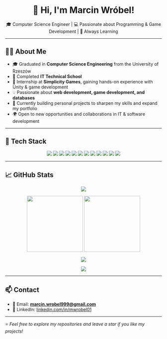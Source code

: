 <h1 align="center">👋 Hi, I'm Marcin Wróbel!</h1>

<p align="center">
🎓 Computer Science Engineer | 💻 Passionate about Programming & Game Development | 🚀 Always Learning
</p>

---

## 👨‍💻 About Me
- 🎓 Graduated in **Computer Science Engineering** from the University of Rzeszów  
- 🏫 Completed **IT Technical School**  
- 💼 Internship at **Simplicity Games**, gaining hands-on experience with Unity & game development  
- 💡 Passionate about **web development, game development, and databases**  
- 🚀 Currently building personal projects to sharpen my skills and expand my portfolio  
- 🌍 Open to new opportunities and collaborations in IT & software development  

---

## 🔧 Tech Stack
<p align="center">
  <img src="https://img.shields.io/badge/-Java-yellow?logo=java&logoColor=white&style=for-the-badge" />
  <img src="https://img.shields.io/badge/-C%23-239120?logo=c-sharp&logoColor=white&style=for-the-badge" />
  <img src="https://img.shields.io/badge/-JavaScript-F7DF1E?logo=javascript&logoColor=black&style=for-the-badge" />
  <img src="https://img.shields.io/badge/-TypeScript-3178C6?logo=typescript&logoColor=white&style=for-the-badge" />
  <img src="https://img.shields.io/badge/-Python-3776AB?logo=python&logoColor=white&style=for-the-badge" />
  <img src="https://img.shields.io/badge/-React-61DAFB?logo=react&logoColor=black&style=for-the-badge" />
  <img src="https://img.shields.io/badge/-Next.js-000000?logo=next.js&logoColor=white&style=for-the-badge" />
  <img src="https://img.shields.io/badge/-TailwindCSS-06B6D4?logo=tailwindcss&logoColor=white&style=for-the-badge" />
  <img src="https://img.shields.io/badge/-Unity-000000?logo=unity&logoColor=white&style=for-the-badge" />
  <img src="https://img.shields.io/badge/-Firebase-FFCA28?logo=firebase&logoColor=black&style=for-the-badge" />
  <img src="https://img.shields.io/badge/-MySQL-4479A1?logo=mysql&logoColor=white&style=for-the-badge" />
  <img src="https://img.shields.io/badge/-Laravel-red?logo=laravel&logoColor=white&style=for-the-badge" />
</p>

---

## 📈 GitHub Stats
<p align="center">
  <img src="http://github-profile-summary-cards.vercel.app/api/cards/profile-details?username=M3ciN&theme=tokyonight" />
</p>

<p align="center">
  <img src="https://github-readme-stats.vercel.app/api?username=M3ciN&show_icons=true&theme=tokyonight" height="180em" />
  <img src="https://github-readme-stats.vercel.app/api/top-langs/?username=M3ciN&layout=compact&theme=tokyonight" height="180em" />
</p>

<p align="center">
  <img src="https://streak-stats.demolab.com?user=M3ciN&theme=tokyonight&hide_border=false" />
</p>

<p align="center">
  <img src="https://github-profile-trophy.vercel.app/?username=M3ciN&theme=tokyonight&no-frame=true&row=1&column=6" />
</p>

---

## 📫 Contact
- 📧 Email: **marcin.wrobel999@gmail.com**  
- 💼 LinkedIn: [linkedin.com/in/mwrobel01](#)  

---

⭐️ *Feel free to explore my repositories and leave a star if you like my projects!*
